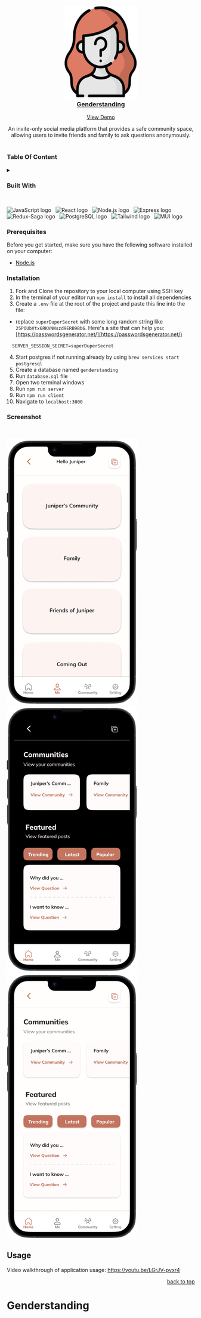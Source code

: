 <div align="center">
  <a href="https://genderstanding-116c2268e46c.herokuapp.com/#/welcome">
   <h3 align="center"> <img alt="logo" width="200" height="250" src="public/icon.png"/><br/>Genderstanding</h3>
  </a>
 <a href="https://genderstanding-116c2268e46c.herokuapp.com/#/welcome">View Demo</a>
  <p align="center">
          An invite-only social media platform that provides a safe community space, allowing users to invite friends and family to ask questions anonymously.
    <br />
    <br />
  </p>
</div>


### **Table Of Content**
<details>
  <summary></summary>
  <ul>
        <li><a href="#built-with">Built With</a></li>
        <li><a href="#prerequisites">Prerequisites</a></li>
        <li><a href="#installation">Installation</a></li>
         <li><a href="#screenshot">Screenshot</a></li>
          <li><a href="#usage">Usage</a></li>
  </ul>
</details>

### **Built With**
<br/>
<p>
 <img
    src="https://img.shields.io/badge/JavaScript-282C34?style=for-the-badge&logo=javascript&logoColor=F7DF1E"
    alt="JavaScript logo"
    title="JavaScript"
    height="25"
  />
  &nbsp;
  <img
    src="https://img.shields.io/badge/-React-282C34?style=for-the-badge&logo=react&logoColor=61DAFB"
    alt="React logo"
    title="React"
    height="25"
  />
  &nbsp;
  <img
    src="https://img.shields.io/badge/-Nodejs-282C34?style=for-the-badge&logo=Node.js&logoColor=339933"
    alt="Node.js logo"
    title="Node.js"
    height="25"
  />
   &nbsp;
    <img
    src="https://img.shields.io/badge/Express.js-282C34?style=for-the-badge&logo=Express&logoColor=F7DF1E"
    alt="Express logo"
    title="Express.js"
    height="25"
  />
  &nbsp;
   <img
    src="https://img.shields.io/badge/postgres-282C34.svg?style=for-the-badge&logo=postgresql&logoColor=61DAFB"
    alt="Redux-Saga logo"
    title="Redux-Saga"
    height="25"
  />
   &nbsp;
  <img
    src="https://img.shields.io/badge/Redux_Saga-282C34?style=for-the-badge&logo=Redux-Saga&logoColor=999999"
    alt="PostgreSQL logo"
    title="PostgreSQL"
    height="25"
  />
   &nbsp;
   <img
    src="https://img.shields.io/badge/Tailwind_CSS-282C34?style=for-the-badge&logo=tailwind-css&logoColor=38B2AC"
    alt="Tailwind logo"
    title="Tailwind"
    height="25"
  />
  &nbsp;
   <img
    src="https://img.shields.io/badge/MUI-282C34.svg?style=for-the-badge&logo=mui&logoColor=0081CB"
    alt="MUI logo"
    title="MUI"
    height="25"
  />
</p>

### **Prerequisites**
Before you get started, make sure you have the following software installed on your computer:
* [Node.js](https://nodejs.org/en/)

### **Installation**
1. Fork and Clone the repository to your local computer using SSH key
1. In the terminal of your editor run `npm install` to install all dependencies
1.  Create a `.env` file at the root of the project and paste this line into the file:
- replace `superDuperSecret` with some long random string like `25POUbVtx6RKVNWszd9ERB9Bb6`. Here's a site that can help you: [https://passwordsgenerator.net/](https://passwordsgenerator.net/)
```
  SERVER_SESSION_SECRET=superDuperSecret
```
4. Start postgres if not running already by using `brew services start postgresql`
1. Create a database named `genderstanding`
1. Run `database.sql` file
1. Open two terminal windows
1. Run `npm run server`
1. Run `npm run client`
1. Navigate to `localhost:3000`

### **Screenshot**
<br/>

![Screenshot](public/Juniper.png)
![Screenshot](public/dark.png)
![Screenshot](public/light.png)
<!-- ![Screenshot](public/demo.gif) -->

## Usage

Video walkthrough of application usage: 
https://youtu.be/LGrJV-pvxr4

<p align="right"><a href="#top">back to top</a></p>

<!-- MARKDOWN LINKS & IMAGES -->
<!-- https://www.markdownguide.org/basic-syntax/#reference-style-links -->

# Genderstanding

